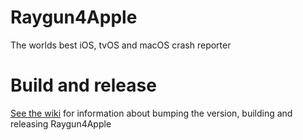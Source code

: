 Raygun4Apple
==========

The worlds best iOS, tvOS and macOS crash reporter

Build and release
=================

[See the wiki](https://github.com/MindscapeHQ/raygun4apple/wiki/Build-and-release) for information about bumping the version, building and releasing Raygun4Apple
